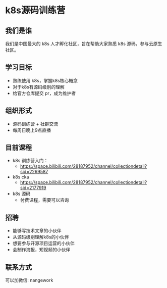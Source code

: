 # k8s源码训练营

## 我们是谁

我们是中国最大的 k8s 人才孵化社区，旨在帮助大家熟悉  k8s 源码，参与云原生社区。

## 学习目标

* 熟练使用 k8s，掌握k8s核心概念
* 对于k8s有源码级别的理解
* 给官方仓库提交 pr，成为维护者

## 组织形式

* 源码训练营 + 社群交流
* 每周日晚上9点直播

## 目前课程

* k8s 训练营入门：
  * https://space.bilibili.com/28187952/channel/collectiondetail?sid=2269587
* k8s cka
  * https://space.bilibili.com/28187952/channel/collectiondetail?sid=2177919
* k8s 源码
  * 付费课程，需要可以咨询

## 招聘

* 能够写技术文章的小伙伴
* 从源码级别理解k8s的小伙伴
* 想要参与开源项目运营的小伙伴
* 会制作海报，短视频的小伙伴

## 联系方式

可以加微信: nangework

